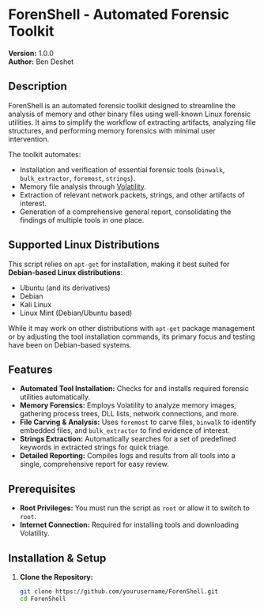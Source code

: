 # ForenShell - Automated Forensic Toolkit

**Version:** 1.0.0  
**Author:** Ben Deshet

## Description
ForenShell is an automated forensic toolkit designed to streamline the analysis of memory and other binary files using well-known Linux forensic utilities. It aims to simplify the workflow of extracting artifacts, analyzing file structures, and performing memory forensics with minimal user intervention.

The toolkit automates:
- Installation and verification of essential forensic tools (`binwalk`, `bulk_extractor`, `foremost`, `strings`).
- Memory file analysis through [Volatility](https://www.volatilityfoundation.org/).
- Extraction of relevant network packets, strings, and other artifacts of interest.
- Generation of a comprehensive general report, consolidating the findings of multiple tools in one place.

## Supported Linux Distributions
This script relies on `apt-get` for installation, making it best suited for **Debian-based Linux distributions**:
- Ubuntu (and its derivatives)
- Debian
- Kali Linux
- Linux Mint (Debian/Ubuntu based)

While it may work on other distributions with `apt-get` package management or by adjusting the tool installation commands, its primary focus and testing have been on Debian-based systems.

## Features
- **Automated Tool Installation:** Checks for and installs required forensic utilities automatically.
- **Memory Forensics:** Employs Volatility to analyze memory images, gathering process trees, DLL lists, network connections, and more.
- **File Carving & Analysis:** Uses `foremost` to carve files, `binwalk` to identify embedded files, and `bulk_extractor` to find evidence of interest.
- **Strings Extraction:** Automatically searches for a set of predefined keywords in extracted strings for quick triage.
- **Detailed Reporting:** Compiles logs and results from all tools into a single, comprehensive report for easy review.

## Prerequisites
- **Root Privileges:** You must run the script as `root` or allow it to switch to `root`.
- **Internet Connection:** Required for installing tools and downloading Volatility.

## Installation & Setup
1. **Clone the Repository:**
   ```bash
   git clone https://github.com/yourusername/ForenShell.git
   cd ForenShell
